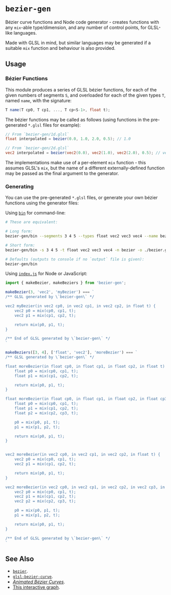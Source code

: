 # `bezier-gen`

Bézier curve functions and Node code generator - creates functions with any `mix`-able type/dimension, and any number of control points, for GLSL-like languages.

Made with GLSL in mind, but similar languages may be generated if a suitable `mix` function and behaviour is also provided.

## Usage

### Bézier Functions

This module produces a series of GLSL bézier functions, for each of the given numbers of segments `S`, and overloaded for each of the given types `T`, named `name`, with the signature:
```glsl
T name(T cp0, T cp1, ..., T cp<S-1>, float t);
```

The bézier functions may be called as follows (using functions in the pre-generated `*.glsl` files for example):
```glsl
// From `bezier-gen/1d.glsl`
float interpolated = bezier(0.0, 1.0, 2.0, 0.5); // 1.0

// From `bezier-gen/2d.glsl`
vec2 interpolated = bezier(vec2(0.0), vec2(1.0), vec2(2.0), 0.5); // vec2(1.0)
```

The implementations make use of a per-element `mix` function - this assumes GLSL's `mix`, but the name of a different externally-defined function may be passed as the final argument to the generator.

### Generating

You can use the pre-generated `*.glsl` files, or generate your own bézier functions using the generator files:

Using [`bin`](./bin) for command-line:
```bash
# These are equivalent:

# Long form:
bezier-gen/bin --segments 3 4 5 --types float vec2 vec3 vec4 --name bezier --output ./bezier.glsl

# Short form:
bezier-gen/bin -s 3 4 5 -t float vec2 vec3 vec4 -n bezier -o ./bezier.glsl

# Defaults (outputs to console if no `output` file is given):
bezier-gen/bin
```

Using [`index.js`](./index.js) for Node or JavaScript:
```javascript
import { makeBezier, makeBeziers } from 'bezier-gen';

makeBezier(3, 'vec2', 'myBezier') === `
/** GLSL generated by \`bezier-gen\` */

vec2 myBezier(in vec2 cp0, in vec2 cp1, in vec2 cp2, in float t) {
    vec2 p0 = mix(cp0, cp1, t);
    vec2 p1 = mix(cp1, cp2, t);

    return mix(p0, p1, t);
}

/** End of GLSL generated by \`bezier-gen\` */
`

makeBeziers([3, 4], ['float', 'vec2'], 'moreBezier') === `
/** GLSL generated by \`bezier-gen\` */

float moreBezier(in float cp0, in float cp1, in float cp2, in float t) {
    float p0 = mix(cp0, cp1, t);
    float p1 = mix(cp1, cp2, t);

    return mix(p0, p1, t);
}

float moreBezier(in float cp0, in float cp1, in float cp2, in float cp3, in float t) {
    float p0 = mix(cp0, cp1, t);
    float p1 = mix(cp1, cp2, t);
    float p2 = mix(cp2, cp3, t);

    p0 = mix(p0, p1, t);
    p1 = mix(p1, p2, t);

    return mix(p0, p1, t);
}


vec2 moreBezier(in vec2 cp0, in vec2 cp1, in vec2 cp2, in float t) {
    vec2 p0 = mix(cp0, cp1, t);
    vec2 p1 = mix(cp1, cp2, t);

    return mix(p0, p1, t);
}

vec2 moreBezier(in vec2 cp0, in vec2 cp1, in vec2 cp2, in vec2 cp3, in float t) {
    vec2 p0 = mix(cp0, cp1, t);
    vec2 p1 = mix(cp1, cp2, t);
    vec2 p2 = mix(cp2, cp3, t);

    p0 = mix(p0, p1, t);
    p1 = mix(p1, p2, t);

    return mix(p0, p1, t);
}

/** End of GLSL generated by \`bezier-gen\` */
`
```

## See Also

- [`bezier`](https://github.com/hughsk/bezier).
- [`glsl-bezier-curve`](https://github.com/yiwenl/glsl-bezier-curve).
- [_Animated Bézier Curves_](https://www.jasondavies.com/animated-bezier/).
- [This interactive graph](https://www.desmos.com/calculator/cahqdxeshd).
